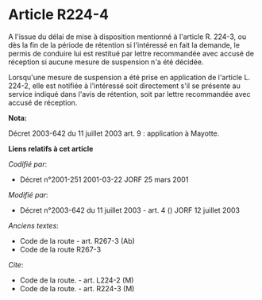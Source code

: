 # Article R224-4

A l'issue du délai de mise à disposition mentionné à l'article R. 224-3, ou dès la fin de la période de rétention si
l'intéressé en fait la demande, le permis de conduire lui est restitué par lettre recommandée avec accusé de réception si
aucune mesure de suspension n'a été décidée.

Lorsqu'une mesure de suspension a été prise en application de l'article L. 224-2, elle est notifiée à l'intéressé soit
directement s'il se présente au service indiqué dans l'avis de rétention, soit par lettre recommandée avec accusé de
réception.

**Nota:**

Décret 2003-642 du 11 juillet 2003 art. 9 : application à Mayotte.

**Liens relatifs à cet article**

_Codifié par_:

  - Décret n°2001-251 2001-03-22 JORF 25 mars 2001

_Modifié par_:

  - Décret n°2003-642 du 11 juillet 2003 - art. 4 () JORF 12 juillet 2003

_Anciens textes_:

  - Code de la route - art. R267-3 (Ab)
  - Code de la route R267-3

_Cite_:

  - Code de la route. - art. L224-2 (M)
  - Code de la route. - art. R224-3 (M)
